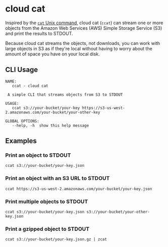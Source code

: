 # cloud cat
Inspired by the [`cat` Unix command](https://en.wikipedia.org/wiki/Cat_(Unix)), cloud cat (`ccat`) can stream one or more objects from the Amazon Web Services (AWS) Simple Storage Service (S3) and print the results to STDOUT.

Because cloud cat streams the objects, not downloads, you can work with large objects in S3 as if they're local without having to worry about the amount of space you have on your local disk.

## CLI Usage
```
NAME:
   ccat - cloud cat

 A simple CLI that streams objects from S3 to STDOUT

USAGE:
   ccat s3://your-bucket/your-key https://s3-us-west-2.amazonaws.com/your-bucket/your-other-key

GLOBAL OPTIONS:
   --help, -h  show this help message
```
## Examples
### Print an object to STDOUT
```
ccat s3://your-bucket/your-key.json
```

### Print an object with an S3 URL to STDOUT
```
ccat https://s3-us-west-2.amazonaws.com/your-bucket/your-key.json
```

### Print multiple objects to STDOUT
```
ccat s3://your-bucket/your-key.json s3://your-bucket/your-other-key.json
```

### Print a gzipped object to STDOUT
```
ccat s3://your-bucket/your-key.json.gz | zcat
```
